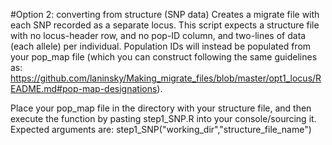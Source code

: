 #Option 2: converting from structure (SNP data)
Creates a migrate file with each SNP recorded as a separate locus. This script expects a structure file with no locus-header row, and no pop-ID column, and two-lines of data (each allele) per individual. Population IDs will instead be populated from your pop_map file (which you can construct following the same guidelines as: https://github.com/laninsky/Making_migrate_files/blob/master/opt1_locus/README.md#pop-map-designations).

Place your pop_map file in the directory with your structure file, and then execute the function by pasting step1_SNP.R into your console/sourcing it. Expected arguments are:
step1_SNP("working_dir","structure_file_name")
